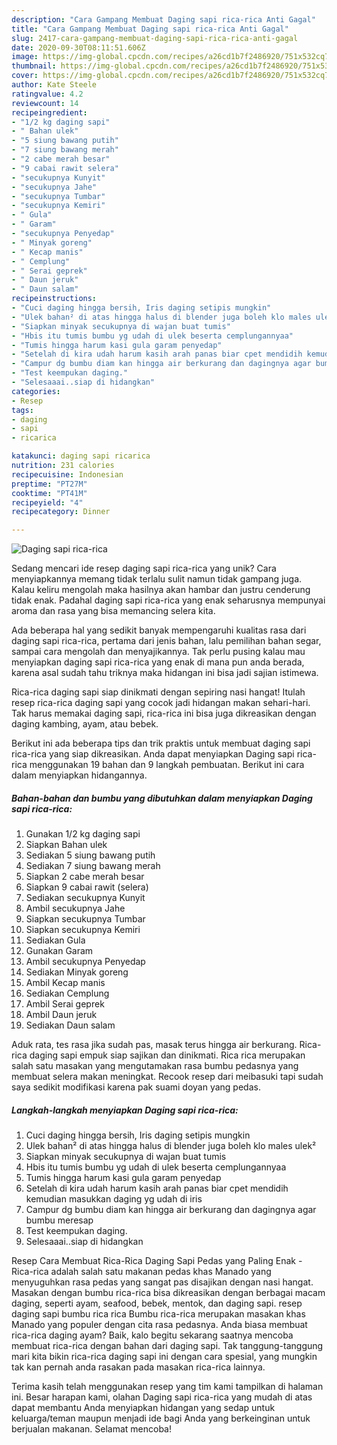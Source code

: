 ```yaml
---
description: "Cara Gampang Membuat Daging sapi rica-rica Anti Gagal"
title: "Cara Gampang Membuat Daging sapi rica-rica Anti Gagal"
slug: 2417-cara-gampang-membuat-daging-sapi-rica-rica-anti-gagal
date: 2020-09-30T08:11:51.606Z
image: https://img-global.cpcdn.com/recipes/a26cd1b7f2486920/751x532cq70/daging-sapi-rica-rica-foto-resep-utama.jpg
thumbnail: https://img-global.cpcdn.com/recipes/a26cd1b7f2486920/751x532cq70/daging-sapi-rica-rica-foto-resep-utama.jpg
cover: https://img-global.cpcdn.com/recipes/a26cd1b7f2486920/751x532cq70/daging-sapi-rica-rica-foto-resep-utama.jpg
author: Kate Steele
ratingvalue: 4.2
reviewcount: 14
recipeingredient:
- "1/2 kg daging sapi"
- " Bahan ulek"
- "5 siung bawang putih"
- "7 siung bawang merah"
- "2 cabe merah besar"
- "9 cabai rawit selera"
- "secukupnya Kunyit"
- "secukupnya Jahe"
- "secukupnya Tumbar"
- "secukupnya Kemiri"
- " Gula"
- " Garam"
- "secukupnya Penyedap"
- " Minyak goreng"
- " Kecap manis"
- " Cemplung"
- " Serai geprek"
- " Daun jeruk"
- " Daun salam"
recipeinstructions:
- "Cuci daging hingga bersih, Iris daging setipis mungkin"
- "Ulek bahan² di atas hingga halus di blender juga boleh klo males ulek²"
- "Siapkan minyak secukupnya di wajan buat tumis"
- "Hbis itu tumis bumbu yg udah di ulek beserta cemplungannyaa"
- "Tumis hingga harum kasi gula garam penyedap"
- "Setelah di kira udah harum kasih arah panas biar cpet mendidih kemudian masukkan daging yg udah di iris"
- "Campur dg bumbu diam kan hingga air berkurang dan dagingnya agar bumbu meresap"
- "Test keempukan daging."
- "Selesaaai..siap di hidangkan"
categories:
- Resep
tags:
- daging
- sapi
- ricarica

katakunci: daging sapi ricarica 
nutrition: 231 calories
recipecuisine: Indonesian
preptime: "PT27M"
cooktime: "PT41M"
recipeyield: "4"
recipecategory: Dinner

---
```



![Daging sapi rica-rica](https://img-global.cpcdn.com/recipes/a26cd1b7f2486920/751x532cq70/daging-sapi-rica-rica-foto-resep-utama.jpg)

Sedang mencari ide resep daging sapi rica-rica yang unik? Cara menyiapkannya memang tidak terlalu sulit namun tidak gampang juga. Kalau keliru mengolah maka hasilnya akan hambar dan justru cenderung tidak enak. Padahal daging sapi rica-rica yang enak seharusnya mempunyai aroma dan rasa yang bisa memancing selera kita.

Ada beberapa hal yang sedikit banyak mempengaruhi kualitas rasa dari daging sapi rica-rica, pertama dari jenis bahan, lalu pemilihan bahan segar, sampai cara mengolah dan menyajikannya. Tak perlu pusing kalau mau menyiapkan daging sapi rica-rica yang enak di mana pun anda berada, karena asal sudah tahu triknya maka hidangan ini bisa jadi sajian istimewa.

Rica-rica daging sapi siap dinikmati dengan sepiring nasi hangat! Itulah resep rica-rica daging sapi yang cocok jadi hidangan makan sehari-hari. Tak harus memakai daging sapi, rica-rica ini bisa juga dikreasikan dengan daging kambing, ayam, atau bebek.


Berikut ini ada beberapa tips dan trik praktis untuk membuat daging sapi rica-rica yang siap dikreasikan. Anda dapat menyiapkan Daging sapi rica-rica menggunakan 19 bahan dan 9 langkah pembuatan. Berikut ini cara dalam menyiapkan hidangannya.

<!--inarticleads1-->

##### Bahan-bahan dan bumbu yang dibutuhkan dalam menyiapkan Daging sapi rica-rica:

1. Gunakan 1/2 kg daging sapi
1. Siapkan  Bahan ulek
1. Sediakan 5 siung bawang putih
1. Sediakan 7 siung bawang merah
1. Siapkan 2 cabe merah besar
1. Siapkan 9 cabai rawit (selera)
1. Sediakan secukupnya Kunyit
1. Ambil secukupnya Jahe
1. Siapkan secukupnya Tumbar
1. Siapkan secukupnya Kemiri
1. Sediakan  Gula
1. Gunakan  Garam
1. Ambil secukupnya Penyedap
1. Sediakan  Minyak goreng
1. Ambil  Kecap manis
1. Sediakan  Cemplung
1. Ambil  Serai geprek
1. Ambil  Daun jeruk
1. Sediakan  Daun salam


Aduk rata, tes rasa jika sudah pas, masak terus hingga air berkurang. Rica-rica daging sapi empuk siap sajikan dan dinikmati. Rica rica merupakan salah satu masakan yang mengutamakan rasa bumbu pedasnya yang membuat selera makan meningkat. Recook resep dari meibasuki tapi sudah saya sedikit modifikasi karena pak suami doyan yang pedas. 

<!--inarticleads2-->

##### Langkah-langkah menyiapkan Daging sapi rica-rica:

1. Cuci daging hingga bersih, Iris daging setipis mungkin
1. Ulek bahan² di atas hingga halus di blender juga boleh klo males ulek²
1. Siapkan minyak secukupnya di wajan buat tumis
1. Hbis itu tumis bumbu yg udah di ulek beserta cemplungannyaa
1. Tumis hingga harum kasi gula garam penyedap
1. Setelah di kira udah harum kasih arah panas biar cpet mendidih kemudian masukkan daging yg udah di iris
1. Campur dg bumbu diam kan hingga air berkurang dan dagingnya agar bumbu meresap
1. Test keempukan daging.
1. Selesaaai..siap di hidangkan


Resep Cara Membuat Rica-Rica Daging Sapi Pedas yang Paling Enak - Rica-rica adalah salah satu makanan pedas khas Manado yang menyuguhkan rasa pedas yang sangat pas disajikan dengan nasi hangat. Masakan dengan bumbu rica-rica bisa dikreasikan dengan berbagai macam daging, seperti ayam, seafood, bebek, mentok, dan daging sapi. resep daging sapi bumbu rica rica Bumbu rica-rica merupakan masakan khas Manado yang populer dengan cita rasa pedasnya. Anda biasa membuat rica-rica daging ayam? Baik, kalo begitu sekarang saatnya mencoba membuat rica-rica dengan bahan dari daging sapi. Tak tanggung-tanggung mari kita bikin rica-rica daging sapi ini dengan cara spesial, yang mungkin tak kan pernah anda rasakan pada masakan rica-rica lainnya. 

Terima kasih telah menggunakan resep yang tim kami tampilkan di halaman ini. Besar harapan kami, olahan Daging sapi rica-rica yang mudah di atas dapat membantu Anda menyiapkan hidangan yang sedap untuk keluarga/teman maupun menjadi ide bagi Anda yang berkeinginan untuk berjualan makanan. Selamat mencoba!
